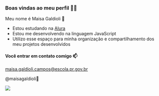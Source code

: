 ### Boas vindas ao meu perfil 💜🏐

Meu nome é Maisa Galdioli 🌹

- Estou estudando na [Alura](https://www.alura.com.br)
- Estou me desenvolvendo na linguagem JavaScript
- Utilizo esse espaço para minha organização e compartilhamento dos meu projetos desenvolvidos

 #### Você entrar em contato comigo 📫

 maisa.galdioli.campos@escola.pr.gov.br
 
 @maisagaldioli🏐

 ![](https://media1.tenor.com/m/oWLBBKUB7vsAAAAd/flowers-happy-summer.gif)
